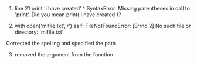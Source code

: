 1. line 21
    print 'i have created'
                         ^
SyntaxError: Missing parentheses in call to 'print'. Did you mean print('i have created')?

2. with open('mifile.txt','r') as f:
FileNotFoundError: [Errno 2] No such file or directory: 'mifile.txt'

Corrected the spelling and specified the path

3. removed the argument from the function 
